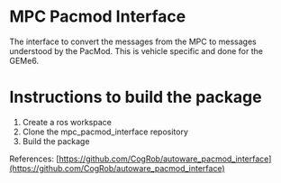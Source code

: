 # MPC Pacmod Interface
The interface to convert the messages from the MPC to messages understood by the PacMod. This is vehicle specific and done for the GEMe6.

# Instructions to build the package
1. Create a ros workspace 
2. Clone the mpc_pacmod_interface repository
3. Build the package

References:
[https://github.com/CogRob/autoware_pacmod_interface](https://github.com/CogRob/autoware_pacmod_interface)
